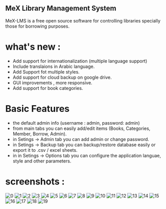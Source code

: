 ## MeX Library Management System
MeX-LMS is a free open source software for controlling libraries specially those for borrowing purposes.

# what's new :
- Add support for internationalization (multiple language support)
- Include translaions in Arabic language.
- Add Support fot multiple styles.
- Add support for cloud backup on google drive.
- GUI improvements , more responsive.
- Add support for book categories.

# Basic Features
- the default admin info (username : admin, password: admin)
- from main tabs you can easily add/edit items (Books, Categories, Member, Borrow, Admin).
- in Setings -> Admin tab you can add admin  or change password.
- in Setings -> Backup tab you can backup/restore database easily or export it to .csv / excel sheets.
- in in Setings -> Options tab you can configure the application languae, style and other parameters.

# screenshots :

![0](https://raw.githubusercontent.com/elshobaky/MeX-LMS/master/screen_shots/1.jpg)
![1](https://raw.githubusercontent.com/elshobaky/MeX-LMS/master/screen_shots/2.jpg)
![2](https://raw.githubusercontent.com/elshobaky/MeX-LMS/master/screen_shots/3.jpg)
![3](https://raw.githubusercontent.com/elshobaky/MeX-LMS/master/screen_shots/4.jpg)
![4](https://raw.githubusercontent.com/elshobaky/MeX-LMS/master/screen_shots/5.jpg)
![5](https://raw.githubusercontent.com/elshobaky/MeX-LMS/master/screen_shots/6.jpg)
![6](https://raw.githubusercontent.com/elshobaky/MeX-LMS/master/screen_shots/7.jpg)
![7](https://raw.githubusercontent.com/elshobaky/MeX-LMS/master/screen_shots/8.jpg)
![8](https://raw.githubusercontent.com/elshobaky/MeX-LMS/master/screen_shots/9.jpg)
![9](https://raw.githubusercontent.com/elshobaky/MeX-LMS/master/screen_shots/10.jpg)
![10](https://raw.githubusercontent.com/elshobaky/MeX-LMS/master/screen_shots/11.jpg)
![11](https://raw.githubusercontent.com/elshobaky/MeX-LMS/master/screen_shots/12.jpg)
![12](https://raw.githubusercontent.com/elshobaky/MeX-LMS/master/screen_shots/13.jpg)
![13](https://raw.githubusercontent.com/elshobaky/MeX-LMS/master/screen_shots/14.jpg)
![14](https://raw.githubusercontent.com/elshobaky/MeX-LMS/master/screen_shots/15.jpg)
![15](https://raw.githubusercontent.com/elshobaky/MeX-LMS/master/screen_shots/16.jpg)
![16](https://raw.githubusercontent.com/elshobaky/MeX-LMS/master/screen_shots/17.jpg)
![17](https://raw.githubusercontent.com/elshobaky/MeX-LMS/master/screen_shots/18.jpg)
![18](https://raw.githubusercontent.com/elshobaky/MeX-LMS/master/screen_shots/19.jpg)
![19](https://raw.githubusercontent.com/elshobaky/MeX-LMS/master/screen_shots/20.jpg)